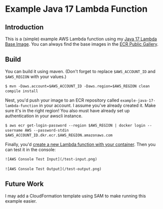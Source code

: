 # Example Java 17 Lambda Function

## Introduction

This is a (simple) example AWS Lambda function using my [Java 17 Lambda Base Image](https://github.com/sigpwned/aws-lambda-java-base-images). You can always find the base images in the [ECR Public Gallery](https://gallery.ecr.aws/m6n4d7c2/sigpwned/aws-lambda-java-base-image).

## Build

You can build it using maven. (Don't forget to replace `$AWS_ACCOUNT_ID` and `$AWS_REGION` with your values.)

    $ mvn -Daws.account=$AWS_ACCOUNT_ID -Daws.region=$AWS_REGION clean compile install

Nest, you'd push your image to an ECR repository called `example-java-17-lambda-function` in your account. I assume you've already created it. Make sure it's in the right region! You also must have already set up authentication in your awscli instance.

    $ aws ecr get-login-password --region $AWS_REGION | docker login --username AWS --password-stdin $AWS_ACCOUNT_ID.dkr.ecr.$AWS_REGION.amazonaws.com

Finally, you'd [create a new Lambda function with your container](https://docs.aws.amazon.com/lambda/latest/dg/gettingstarted-images.html). Then you can test it in the console:

    ![AWS Console Test Input](/test-input.png)

    ![AWS Console Test Output](/test-output.png)

## Future Work

I may add a CloudFormation template using SAM to make running this example easier.